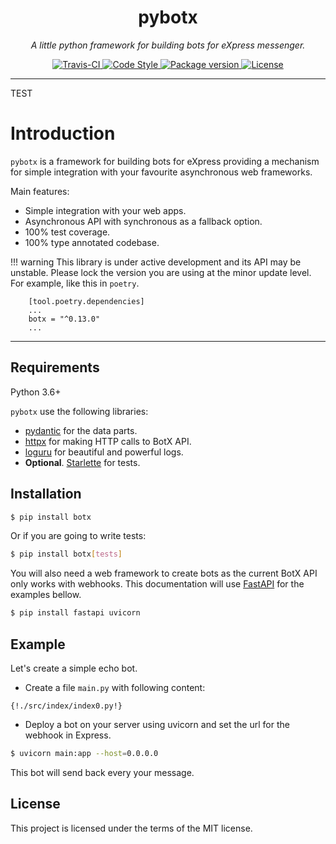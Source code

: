 <h1 align="center">pybotx</h1>
<p align="center">
    <em>A little python framework for building bots for eXpress messenger.</em>
</p>
<p align="center">
    <a href="https://travis-ci.org/ExpressApp/pybotx">
        <img src="https://travis-ci.org/ExpressApp/pybotx.svg?branch=master" alt="Travis-CI">
    </a>
    <a href="https://github.com/ambv/black">
        <img src="https://img.shields.io/badge/code%20style-black-000000.svg" alt="Code Style">
    </a>
    <a href="https://pypi.org/project/botx/">
        <img src="https://badge.fury.io/py/botx.svg" alt="Package version">
    </a>
    <a href="https://github.com/ExpressApp/pybotx/blob/master/LICENSE">
        <img src="https://img.shields.io/github/license/Naereen/StrapDown.js.svg" alt="License">
    </a>
</p>


---

TEST

# Introduction

`pybotx` is a framework for building bots for eXpress providing a mechanism for simple
integration with your favourite asynchronous web frameworks.

Main features:

 * Simple integration with your web apps.
 * Asynchronous API with synchronous as a fallback option.
 * 100% test coverage.
 * 100% type annotated codebase.


!!! warning
    This library is under active development and its API may be unstable.
    Please lock the version you are using at the minor update level. For example, like this in `poetry`.

        [tool.poetry.dependencies]
        ...
        botx = "^0.13.0"
        ...

---

## Requirements

Python 3.6+

`pybotx` use the following libraries:

* <a href="https://github.com/samuelcolvin/pydantic" target="_blank">pydantic</a> for the data parts.
* <a href="https://github.com/encode/httpx" target="_blank">httpx</a> for making HTTP calls to BotX API.
* <a href="https://github.com/Delgan/loguru" target="_blank">loguru</a> for beautiful and powerful logs.
* **Optional**. <a href="https://github.com/encode/starlette" target="_blank">Starlette</a> for tests.

## Installation
```bash
$ pip install botx
```

Or if you are going to write tests:

```bash
$ pip install botx[tests]
```

You will also need a web framework to create bots as the current BotX API only works with webhooks.
This documentation will use <a href="https://github.com/tiangolo/fastapi" target="_blank">FastAPI</a> for the examples bellow.
```bash
$ pip install fastapi uvicorn
```

## Example

Let's create a simple echo bot.

* Create a file `main.py` with following content:
```Python3
{!./src/index/index0.py!}
```

* Deploy a bot on your server using uvicorn and set the url for the webhook in Express.
```bash
$ uvicorn main:app --host=0.0.0.0
```

This bot will send back every your message.

## License

This project is licensed under the terms of the MIT license.
